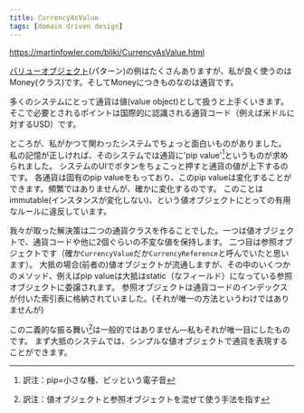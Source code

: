 ```yaml
---
title: CurrencyAsValue
tags: [domain driven design]
---
```


https://martinfowler.com/bliki/CurrencyAsValue.html

[バリューオブジェクト](/ValueObject)(パターン)の例はたくさんありますが、私が良く使うのはMoney(クラス)です。そしてMoneyにつきものなのは通貨です。

多くのシステムにとって通貨は値(value object)として扱うと上手くいきます。
そこで必要とされるポイントは国際的に認識される通貨コード（例えば米ドルに対するUSD）です。

ところが、私がかつて関わったシステムでちょっと面白いものがありました。
私の記憶が正しければ、そのシステムでは通貨に'pip value'[^fn1]というものが求められました。
システムのUIでボタンをちょこっと押すと通貨の値が上下するのです。
各通貨は固有のpip valueをもっており、このpip valueは変化することができます。頻繁ではありませんが、確かに変化するのです。
このことはimmutable(インスタンスが変化しない)、という値オブジェクトにとっての有用なルールに違反しています。

[^fn1]: 訳注：pip=小さな種、ピッという電子音


我々が取った解決策は二つの通貨クラスを作ることでした。一つは値オブジェクトで、通貨コードや他に2個ぐらいの不変な値を保持します。
二つ目は参照オブジェクトです（確か``CurrencyValue``だか``CurrencyReference``と呼んでいたと思います）。
大抵の場合(前者の)値オブジェクトが流通しますが、その中のいくつかのメソッド、例えばpip valueは大抵はstatic（なフィールド）になっている参照オブジェクトに委譲されます。
参照オブジェクトは通貨コードのインデックスが付いた索引表に格納されていました。(それが唯一の方法というわけではありませんが)

この二義的な振る舞い[^fn2]は一般的ではありません—私もそれが唯一目にしたものです。
まず大抵のシステムでは、シンプルな値オブジェクトで通貨を表現することができます。

[^fn2]: 訳注：値オブジェクトと参照オブジェクトを混ぜて使う手法を指す
